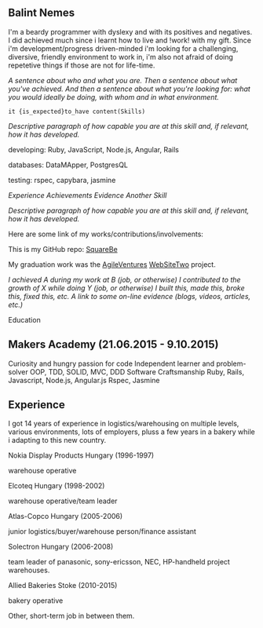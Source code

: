 Balint Nemes
------------

I'm a beardy programmer with dyslexy and with its positives and negatives. I did achieved much since i learnt how to live and !work! with my gift. Since i'm development/progress driven-minded i'm looking for a challenging, diversive, friendly environment to work in, i'm also not afraid of doing repetetive things if those are not for life-time.

_A sentence about who and what you are. Then a sentence about what you've achieved. And then a sentence about what you're looking for: what you would ideally be doing, with whom and in what environment._

```
it {is_expected}to_have content(Skills)
```

_Descriptive paragraph of how capable you are at this skill and, if relevant, how it has developed._

developing:
Ruby,
JavaScript,
Node.js,
Angular,
Rails

databases:
DataMApper,
PostgresQL

testing:
rspec,
capybara,
jasmine

_Experience_
_Achievements_
_Evidence_
_Another Skill_

_Descriptive paragraph of how capable you are at this skill and, if relevant, how it has developed._

Here are some link of my works/contributions/involvements:

This is my GitHub repo: [SquareBe](https://github.com/squarebe)

My graduation work was the [AgileVentures](http://www.agileventures.org/) [WebSiteTwo](https://evening-oasis-1495.herokuapp.com/) project.

_I achieved A during my work at B (job, or otherwise)_
_I contributed to the growth of X while doing Y (job, or otherwise)_
_I built this, made this, broke this, fixed this, etc._
_A link to some on-line evidence (blogs, videos, articles, etc.)_

Education

Makers Academy (21.06.2015 - 9.10.2015)
--------------

Curiosity and hungry passion for code
Independent learner and problem-solver
OOP, TDD, SOLID, MVC, DDD
Software Craftsmanship
Ruby, Rails, Javascript, Node.js, Angular.js
Rspec, Jasmine

Experience
----------

I got 14 years of experience in logistics/warehousing on multiple levels, various environments, lots of employers, pluss a few years in a bakery while i adapting to this new country.

Nokia Display Products Hungary (1996-1997)

warehouse operative

Elcoteq Hungary (1998-2002)

warehouse operative/team leader

Atlas-Copco Hungary (2005-2006)

junior logistics/buyer/warehouse person/finance assistant

Solectron Hungary (2006-2008)

team leader of panasonic, sony-ericsson, NEC, HP-handheld project warehouses.

Allied Bakeries Stoke (2010-2015)

bakery operative

Other, short-term job in between them.
